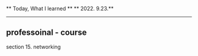 
 ** Today, What I learned  **
 ** 2022. 9.23.**

---
## professoinal - course
section 15. networking


